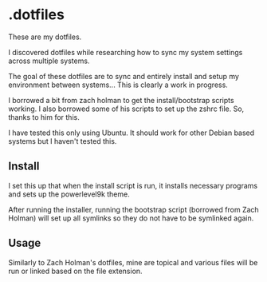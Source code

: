 # .dotfiles
These are my dotfiles.

I discovered dotfiles while researching how to sync my system settings across multiple systems. 

The goal of these dotfiles are to sync and entirely install and setup my environment between systems...
This is clearly a work in progress.

I borrowed a bit from zach holman to get the install/bootstrap scripts working. I also borrowed some of his scripts to set up the zshrc file. So, thanks to him for this.

I have tested this only using Ubuntu. It should work for other Debian based systems but I haven't tested this.

## Install

I set this up that when the install script is run, it installs necessary programs and sets up the powerlevel9k theme. 

After running the installer, running the bootstrap script (borrowed from Zach Holman) will set up all symlinks so they do not have to be symlinked again.

## Usage

Similarly to Zach Holman's dotfiles, mine are topical and various files will be run or linked based on the file extension.

